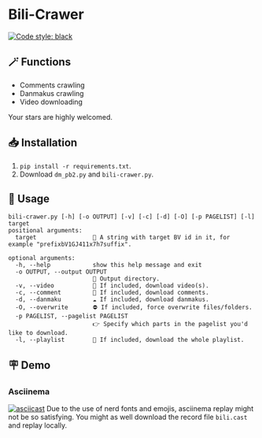 # Bili-Crawer
[![Code style: black](https://img.shields.io/badge/code%20style-black-000000.svg)](https://github.com/psf/black)

## 🪄 Functions
* Comments crawling
* Danmakus crawling
* Video downloading

Your stars are highly welcomed.

## 📥 Installation
1. `pip install -r requirements.txt`.
2. Download `dm_pb2.py` and `bili-crawer.py`.

## 📖 Usage
```text
bili-crawer.py [-h] [-o OUTPUT] [-v] [-c] [-d] [-O] [-p PAGELIST] [-l] target
positional arguments:
  target                🎯 A string with target BV id in it, for example "prefixbV1GJ411x7h7suffix".

optional arguments:
  -h, --help            show this help message and exit
  -o OUTPUT, --output OUTPUT
                        📂 Output directory.
  -v, --video           🎥 If included, download video(s).
  -c, --comment         💬 If included, download comments.
  -d, --danmaku         ☁️ If included, download danmakus.
  -O, --overwrite       ⛔ If included, force overwrite files/folders.
  -p PAGELIST, --pagelist PAGELIST
                        👉 Specify which parts in the pagelist you'd like to download.
  -l, --playlist        📃 If included, download the whole playlist.
```

## 🪧 Demo
### Asciinema
[![asciicast](https://asciinema.org/a/499936.svg)](https://asciinema.org/a/499936)
Due to the use of nerd fonts and emojis, asciinema replay might not be so satisfying. You might as well download the record file `bili.cast` and replay locally.
